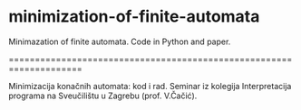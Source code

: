 # minimization-of-finite-automata
Minimazation of finite automata. Code in Python and paper. 

====================================================================


Minimizacija konačnih automata: kod i rad. 
Seminar iz kolegija Interpretacija programa na Sveučilištu u Zagrebu (prof. V.Čačić).
